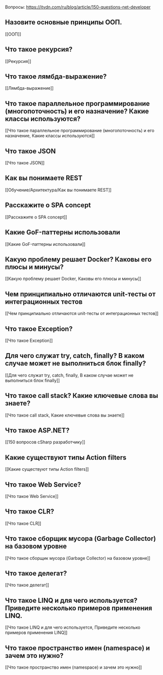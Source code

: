 Вопросы:
https://itvdn.com/ru/blog/article/150-questions-net-developer
## Назовите основные принципы ООП.
[[ООП]]
## Что такое рекурсия?
[[Рекурсия]]
## Что такое лямбда-выражение?
[[Лямбда-выражение]]
## Что такое параллельное программирование (многопоточность) и его назначение? Какие классы используются?
[[Что такое параллельное программирование (многопоточность) и его назначение, Какие классы используются]]
## Что такое JSON
[[Что такое JSON]]
## Как вы понимаете REST
[[Обучение/Архитектура/Как вы понимаете REST]]
## Расскажите о SPA concept
[[Расскажите о SPA concept]]
## Какие GoF-паттерны использовали
[[Какие GoF-паттерны использовали]]
## Какую проблему решает Docker? Каковы его плюсы и минусы?
[[Какую проблему решает Docker, Каковы его плюсы и минусы]]
## Чем принципиально отличаются unit-тесты от интеграционных тестов
[[Чем принципиально отличаются unit-тесты от интеграционных тестов]]
## Что такое Exception?
[[Что такое Exception]]
## Для чего служат try, catch, finally? В каком случае может не выполниться блок finally?
[[Для чего служат try, catch, finally, В каком случае может не выполниться блок finally]]
## Что такое call stack? Какие ключевые слова вы знаете?
[[Что такое call stack, Какие ключевые слова вы знаете]]
## Что такое ASP.NET?
[[150 вопросов cSharp разработчику]]

## Какие существуют типы Action filters
[[Какие существуют типы Action filters]]

## Что такое Web Service?
[[Что такое Web Service]]
## Что такое CLR?
[[Что такое CLR]]

## Что такое сборщик мусора (Garbage Collector) на базовом уровне
[[Что такое сборщик мусора (Garbage Collector) на базовом уровне]]
## Что такое делегат?
[[Что такое делегат]]
## Что такое LINQ и для чего используется? Приведите несколько примеров применения LINQ.
[[Что такое LINQ и для чего используется, Приведите несколько примеров применения LINQ]]
## Что такое пространство имен (namespace) и зачем это нужно?
[[Что такое пространство имен (namespace) и зачем это нужно]]